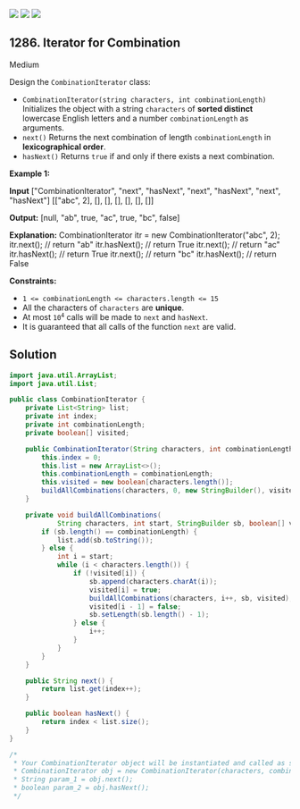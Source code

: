 [![](https://img.shields.io/github/stars/javadev/LeetCode-in-Java?label=Stars&style=flat-square)](https://github.com/javadev/LeetCode-in-Java)
[![](https://img.shields.io/github/forks/javadev/LeetCode-in-Java?label=Fork%20me%20on%20GitHub%20&style=flat-square)](https://github.com/javadev/LeetCode-in-Java/fork)
[![](https://img.shields.io/badge/-LeetCode%20in%20Kotlin-blue?style=flat-square)](https://github.com/javadev/LeetCode-in-Kotlin)

## 1286\. Iterator for Combination

Medium

Design the `CombinationIterator` class:

*   `CombinationIterator(string characters, int combinationLength)` Initializes the object with a string `characters` of **sorted distinct** lowercase English letters and a number `combinationLength` as arguments.
*   `next()` Returns the next combination of length `combinationLength` in **lexicographical order**.
*   `hasNext()` Returns `true` if and only if there exists a next combination.

**Example 1:**

**Input** ["CombinationIterator", "next", "hasNext", "next", "hasNext", "next", "hasNext"] [["abc", 2], [], [], [], [], [], []]

**Output:** [null, "ab", true, "ac", true, "bc", false]

**Explanation:** CombinationIterator itr = new CombinationIterator("abc", 2); itr.next(); // return "ab" itr.hasNext(); // return True itr.next(); // return "ac" itr.hasNext(); // return True itr.next(); // return "bc" itr.hasNext(); // return False

**Constraints:**

*   `1 <= combinationLength <= characters.length <= 15`
*   All the characters of `characters` are **unique**.
*   At most <code>10<sup>4</sup></code> calls will be made to `next` and `hasNext`.
*   It is guaranteed that all calls of the function `next` are valid.

## Solution

```java
import java.util.ArrayList;
import java.util.List;

public class CombinationIterator {
    private List<String> list;
    private int index;
    private int combinationLength;
    private boolean[] visited;

    public CombinationIterator(String characters, int combinationLength) {
        this.index = 0;
        this.list = new ArrayList<>();
        this.combinationLength = combinationLength;
        this.visited = new boolean[characters.length()];
        buildAllCombinations(characters, 0, new StringBuilder(), visited);
    }

    private void buildAllCombinations(
            String characters, int start, StringBuilder sb, boolean[] visited) {
        if (sb.length() == combinationLength) {
            list.add(sb.toString());
        } else {
            int i = start;
            while (i < characters.length()) {
                if (!visited[i]) {
                    sb.append(characters.charAt(i));
                    visited[i] = true;
                    buildAllCombinations(characters, i++, sb, visited);
                    visited[i - 1] = false;
                    sb.setLength(sb.length() - 1);
                } else {
                    i++;
                }
            }
        }
    }

    public String next() {
        return list.get(index++);
    }

    public boolean hasNext() {
        return index < list.size();
    }
}

/*
 * Your CombinationIterator object will be instantiated and called as such:
 * CombinationIterator obj = new CombinationIterator(characters, combinationLength);
 * String param_1 = obj.next();
 * boolean param_2 = obj.hasNext();
 */
```